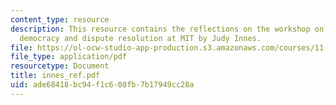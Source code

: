 ```yaml
---
content_type: resource
description: This resource contains the reflections on the workshop on deliberative
  democracy and dispute resolution at MIT by Judy Innes.
file: https://ol-ocw-studio-app-production.s3.amazonaws.com/courses/11-969-workshop-on-deliberative-democracy-and-dispute-resolution-summer-2005/ade68418bc94f1c608fb7b17949cc28a_innes_ref.pdf
file_type: application/pdf
resourcetype: Document
title: innes_ref.pdf
uid: ade68418-bc94-f1c6-08fb-7b17949cc28a
---
```

